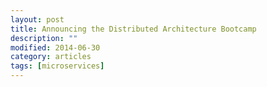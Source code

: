 ```yaml
---
layout: post
title: Announcing the Distributed Architecture Bootcamp
description: ""
modified: 2014-06-30
category: articles
tags: [microservices]
---
```



